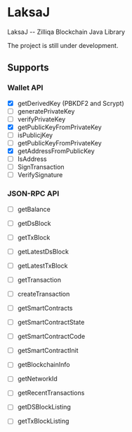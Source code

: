 # LaksaJ
LaksaJ -- Zilliqa Blockchain Java Library 

The project is still under development.

## Supports

### Wallet API

- [x] getDerivedKey (PBKDF2 and Scrypt)
- [ ] generatePrivateKey
- [ ] verifyPrivateKey
- [x] getPublicKeyFromPrivateKey
- [ ] isPublicjKey
- [ ] getPublicKeyFromPrivateKey
- [x] getAddressFromPublicKey
- [ ] IsAddress
- [ ] SignTransaction
- [ ] VerifySignature

### JSON-RPC API
- [ ] getBalance
- [ ] getDsBlock
- [ ] getTxBlock
- [ ] getLatestDsBlock
- [ ] getLatestTxBlock
- [ ] getTransaction
- [ ] createTransaction
- [ ] getSmartContracts
- [ ] getSmartContractState
- [ ] getSmartContractCode
- [ ] getSmartContractInit
- [ ] getBlockchainInfo
- [ ] getNetworkId
- [ ] getRecentTransactions
- [ ] getDSBlockListing 
- [ ] getTxBlockListing 


